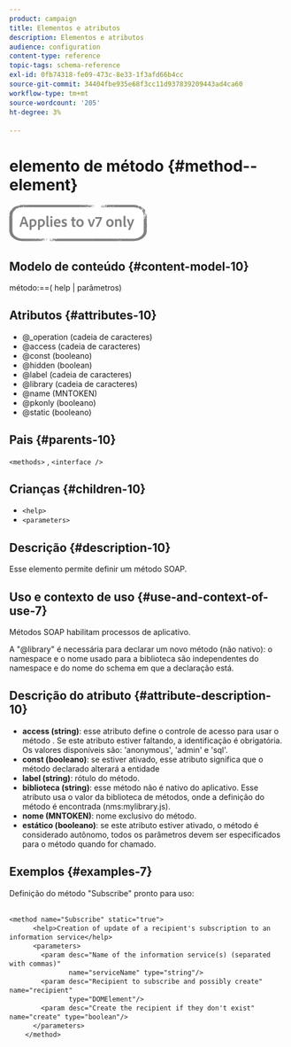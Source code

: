 ```yaml
---
product: campaign
title: Elementos e atributos
description: Elementos e atributos
audience: configuration
content-type: reference
topic-tags: schema-reference
exl-id: 0fb74318-fe09-473c-8e33-1f3afd66b4cc
source-git-commit: 34404fbe935e68f3cc11d937839209443ad4ca60
workflow-type: tm+mt
source-wordcount: '205'
ht-degree: 3%

---
```


# elemento de método {#method--element}

![](../../../assets/v7-only.svg)

## Modelo de conteúdo {#content-model-10}

método:==( help | parâmetros)

## Atributos {#attributes-10}

* @_operation (cadeia de caracteres)
* @access (cadeia de caracteres)
* @const (booleano)
* @hidden (boolean)
* @label (cadeia de caracteres)
* @library (cadeia de caracteres)
* @name (MNTOKEN)
* @pkonly (booleano)
* @static (booleano)

## Pais {#parents-10}

`<methods>`  ,  `<interface />`

## Crianças {#children-10}

* `<help>`
* `<parameters>`

## Descrição {#description-10}

Esse elemento permite definir um método SOAP.

## Uso e contexto de uso {#use-and-context-of-use-7}

Métodos SOAP habilitam processos de aplicativo.

A &quot;@library&quot; é necessária para declarar um novo método (não nativo): o namespace e o nome usado para a biblioteca são independentes do namespace e do nome do schema em que a declaração está.

## Descrição do atributo {#attribute-description-10}

* **access (string)**: esse atributo define o controle de acesso para usar o método . Se este atributo estiver faltando, a identificação é obrigatória. Os valores disponíveis são: &#39;anonymous&#39;, &#39;admin&#39; e &#39;sql&#39;.
* **const (booleano)**: se estiver ativado, esse atributo significa que o método declarado alterará a entidade
* **label (string)**: rótulo do método.
* **biblioteca (string)**: esse método não é nativo do aplicativo. Esse atributo usa o valor da biblioteca de métodos, onde a definição do método é encontrada (nms:mylibrary.js).
* **nome (MNTOKEN)**: nome exclusivo do método.
* **estático (booleano)**: se este atributo estiver ativado, o método é considerado autônomo, todos os parâmetros devem ser especificados para o método quando for chamado.

## Exemplos {#examples-7}

Definição do método &quot;Subscribe&quot; pronto para uso:

```
 
<method name="Subscribe" static="true">
      <help>Creation of update of a recipient's subscription to an information service</help>
      <parameters>
        <param desc="Name of the information service(s) (separated with commas)"
               name="serviceName" type="string"/>
        <param desc="Recipient to subscribe and possibly create" name="recipient"
               type="DOMElement"/>
        <param desc="Create the recipient if they don't exist" name="create" type="boolean"/>
      </parameters>     
    </method>
```
